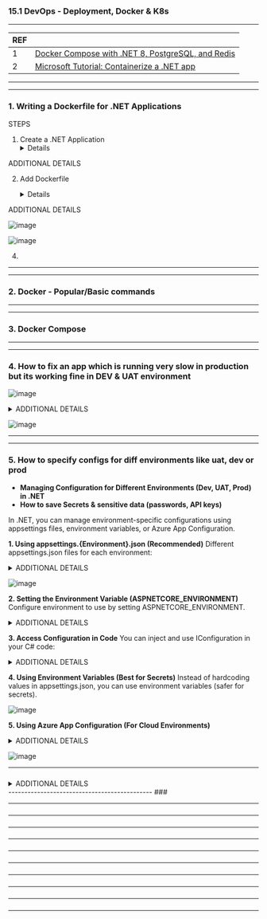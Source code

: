
### 15.1 DevOps - Deployment, Docker & K8s

---------------------------------------------
| REF | |
| - | - |
| 1 | [Docker Compose with .NET 8, PostgreSQL, and Redis](https://www.youtube.com/watch?v=WQFx2m5Ub9M&t=430s) |
| 2 | [Microsoft Tutorial: Containerize a .NET app](https://learn.microsoft.com/en-us/dotnet/core/docker/build-container?tabs=windows&pivots=dotnet-9-0) |
---------------------------------------------
---------------------------------------------
### 1. Writing a Dockerfile for .NET Applications

STEPS
1. Create a .NET Application
   <details>
  <summary>ADDITIONAL DETAILS </summary>  


  
  </details>
  
2. Add Dockerfile

   <details>
  <summary>ADDITIONAL DETAILS </summary>  

![image](https://github.com/user-attachments/assets/b543e67d-2b8c-4c0a-910a-5727a93a22de)

![image](https://github.com/user-attachments/assets/dffa3457-71b1-48f1-8859-d04b1b1535ca)

  </details>

4. 

---------------------------------------------
---------------------------------------------
### 2. Docker - Popular/Basic commands

---------------------------------------------
---------------------------------------------
### 3. Docker Compose

---------------------------------------------
---------------------------------------------
### 4. How to fix an app which is running very slow in production but its working fine in DEV & UAT environment

![image](https://github.com/user-attachments/assets/9e3d8223-d03c-442a-9b2a-9e0421d1925f)

<details>
  <summary>ADDITIONAL DETAILS </summary>  

![image](https://github.com/user-attachments/assets/4d0cb2a5-6af5-48a1-b99a-f882b55c1b9c)

![image](https://github.com/user-attachments/assets/1c9585d6-b0cd-44d3-9322-59b7a67b2dba)

![image](https://github.com/user-attachments/assets/f90e633e-ea83-4a88-a220-c36cd8f27cc4)

![image](https://github.com/user-attachments/assets/87dc5c96-4d6d-4f9b-b59e-77b6459e4354)

</details>

![image](https://github.com/user-attachments/assets/69b21a41-b88b-4a38-b405-3977b3ad2596)

---------------------------------------------
---------------------------------------------
### 5. How to specify configs for diff environments like uat, dev or prod

*  **Managing Configuration for Different Environments (Dev, UAT, Prod) in .NET**
*  **How to save Secrets & sensitive data (passwords, API keys)**

In .NET, you can manage environment-specific configurations using appsettings files, environment variables, or Azure App Configuration.

**1. Using appsettings.{Environment}.json (Recommended)**
  Different appsettings.json files for each environment:
  
<details>
  <summary>ADDITIONAL DETAILS </summary>  

![image](https://github.com/user-attachments/assets/38436105-69c3-47ac-8532-988a06512d7f)
![image](https://github.com/user-attachments/assets/b1d64940-a929-48ec-9867-2b83b6f23e7f)
  
</details>

![image](https://github.com/user-attachments/assets/5c0fbb62-23c5-4c2f-8d41-8449ccf1be4e)

**2. Setting the Environment Variable (ASPNETCORE_ENVIRONMENT)**
  Configure environment to use by setting ASPNETCORE_ENVIRONMENT.

<details>
  <summary>ADDITIONAL DETAILS </summary>  

![image](https://github.com/user-attachments/assets/5deb5f98-6061-4be5-b856-4e997ca31be7)

</details>

**3. Access Configuration in Code**
  You can inject and use IConfiguration in your C# code:
  
  <details>
  <summary>ADDITIONAL DETAILS </summary>  

![image](https://github.com/user-attachments/assets/316fd11a-bf9d-4d44-b14f-37ba35772795)

</details>

**4. Using Environment Variables (Best for Secrets)**
  Instead of hardcoding values in appsettings.json, you can use environment variables (safer for secrets).
  
![image](https://github.com/user-attachments/assets/67410ae4-250d-4a75-8829-7ffa172686b8)

**5. Using Azure App Configuration (For Cloud Environments)**

<details>
  <summary>ADDITIONAL DETAILS </summary>  
![image](https://github.com/user-attachments/assets/6b4a8236-f64c-4c38-8785-37cda8d12fdb)

</details>

![image](https://github.com/user-attachments/assets/276aa7e1-3665-486d-95e8-2c695e834a82)

---------------------------------------------
### 
<details>
  <summary>ADDITIONAL DETAILS </summary>  
</details>
---------------------------------------------
### 

---------------------------------------------
### 

---------------------------------------------
### 

---------------------------------------------
### 

---------------------------------------------
### 

---------------------------------------------
### 

---------------------------------------------
### 

---------------------------------------------
### 

---------------------------------------------
### 

---------------------------------------------
### 

---------------------------------------------
